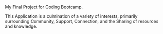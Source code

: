 My Final Project for Coding Bootcamp.

This Application is a culmination of a variety of interests, primarily surrounding Community, Support, Connection, and the Sharing of resources and knowledge. 